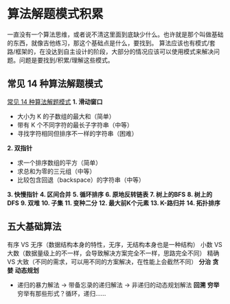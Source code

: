 # 算法解题模式积累
一直没有一个算法思维，或者说不清这里面到底缺少什么。也许就是那个叫做基础的东西，就像吉他练习，那这个基础点是什么，要找到。
算法应该也有模式/套路/框架的，在没达到自主设计的阶段，大部分的情况应该可以使用模式来解决问题。问题是要找到/积累/理解这些模式。


## 常见 14 种算法解题模式
[常见 14 种算法解题模式](https://www.bilibili.com/read/cv12402113)
**1. 滑动窗口**
- 大小为 K 的子数组的最大和（简单）
- 带有 K 个不同字符的最长子字符串（中等）
- 寻找字符相同但排序不一样的字符串（困难）

**2. 双指针**
- 求一个排序数组的平方（简单）
- 求总和为零的三元组（中等）
- 比较包含回退（backspace）的字符串（中等）

**3. 快慢指针**
**4. 区间合并**
**5. 循环排序**
**6. 原地反转链表**
**7. 树上的BFS**
**8. 树上的DFS**
**9. 双堆**
**10. 子集**
**11. 变种二分**
**12. 最大前K个元素**
**13. K-路归并**
**14. 拓扑排序**

## 五大基础算法
有序 VS 无序（数据结构本身的特性，无序，无结构本身也是一种结构）
小数 VS 大数（数据量级上的不一样，会导致解决方案完全不一样，思路完全不同）
精确 VS 大致（不同的需求，可以用不同的方案解决，在性能上会截然不同）
**分治**
**贪婪**
**动态规划**
- 递归的暴力解法 -> 带备忘录的递归解法 -> 非递归的动态规划解法
**回溯**
**穷举**
穷举有那些形式？循环，递归……